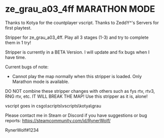 # ze_grau_a03_4ff MARATHON MODE

Thanks to Kotya for the countplayer vscript.
Thanks to ZeddY^'s Servers for first playtest.

Stripper for ze_grau_a03_4ff.
Play all 3 stages (1-3) and try to complete them in 1 try!

Stripper is currently in a BETA Version. I will update and fix bugs when I have time.

Current bugs of note:
- Cannot play the map normally when this stripper is loaded. Only Marathon mode is available.

DO NOT combine these stripper changes with others such as fys rtv, rtv3, RNG rtv, etc. IT WILL BREAK THE MAP!
Use this stripper as it is, alone!

vscript goes in csgo\scripts\vscripts\kotya\grau

Please contact me in Steam or Discord if you have suggestions or bug reports:
https://steamcommunity.com/id/RynerWolf/

RynerWolf#1234
